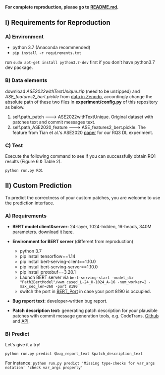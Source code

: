 #### For complete reproduction, please go to [README.md](https://github.com/Trustworthy-Software/Quatrain#readme).

## Ⅰ) Requirements for Reproduction
### A) Environment
  * python 3.7 (Anaconda recommended)
  * ```pip install -r requirements.txt```

run `sudo apt-get install python3.7-dev` first if you don't have python3.7 dev package.

### B) Data elements 
  download _ASE2022withTextUnique.zip_ (need to be unzipped) and _ASE_features2_bert.pickle_ from [data in Zenodo](https://zenodo.org/record/6946294#.Yub3NWQzZhE "Dataset for Quatrain"), 
  accordingly change the absolute path of these two files in **experiment/config.py** of this repository as below.
  1. self.path_patch ---> ASE2022withTextUnique.  Original dataset with patches text and commit messages text.
  2. self.path_ASE2020_feature ---> ASE_features2_bert.pickle. The feature from Tian et al.'s ASE2020 [paper](https://ieeexplore.ieee.org/abstract/document/9286101) for our RQ3 DL experiment. 

### C) Test
Execute the following command to see if you can successfully obtain RQ1 results (Figure 6 & Table 2).
```
python run.py RQ1
```

## Ⅱ) Custom Prediction
To predict the correctness of your custom patches, you are welcome to use the prediction interface.
### A) Requirements
  * **BERT model client&server:** 24-layer, 1024-hidden, 16-heads, 340M parameters. download it [here](https://storage.googleapis.com/bert_models/2019_05_30/wwm_cased_L-24_H-1024_A-16.zip).
    
  * **Environment for BERT server** (different from reproduction)
    * python 3.7 
    * pip install tensorflow==1.14
    * pip install bert-serving-client==1.10.0
    * pip install bert-serving-server==1.10.0
    * pip install protobuf==3.20.1
    * Launch BERT server via `bert-serving-start -model_dir "Path2BertModel"/wwm_cased_L-24_H-1024_A-16 -num_worker=2 -max_seq_len=360 -port 8190`
    * switch the port in [BERT_Port](https://github.com/Trustworthy-Software/Quatrain/blob/main/representation/word2vec.py#L42) in case your port 8190 is occupied.
  * **Bug report text:** developer-written bug report.
  * **Patch description text:** generating patch description for your plausible patches with commit message generation tools, e.g. CodeTrans. [Github](https://github.com/agemagician/CodeTrans) and [API](https://huggingface.co/SEBIS/code_trans_t5_large_commit_generation_transfer_learning_finetune).

### B) Predict
Let's give it a try!
```
python run.py predict $bug_report_text $patch_description_text
```
For instance: `python run.py predict 'Missing type-checks for var_args notation' 'check var_args properly'`
